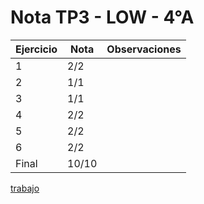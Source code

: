 # Nota TP3 - LOW - 4°A

| Ejercicio | Nota | Observaciones |
| --------- | ---- | ------------- |
| 1         | 2/2  |               |
| 2         | 1/1  |               |
| 3         | 1/1  |               |
| 4         | 2/2  |               |
| 5         | 2/2  |               |
| 6         | 2/2  |               |
| Final     | 10/10 |               |

[trabajo](https://drive.google.com/file/d/1bmE5fFAifaSIKrqGWt_hBqlCyT-2jgzx/view)
